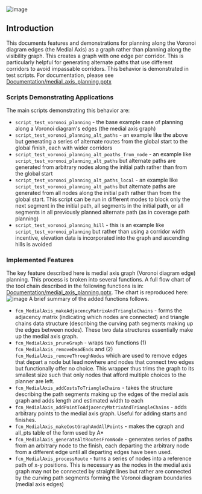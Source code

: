 ![image](https://github.com/user-attachments/assets/013672eb-d5e9-44b3-ae52-158e4eda80fe)

## Introduction
This documents features and demonstrations for planning along the Voronoi diagram edges (the Medial Axis) as a graph rather than planning along the visibility graph.  This creates a graph with one edge per corridor.  This is particularly helpful for generating alternate paths that use different corridors to avoid impassable corridors.  This behavior is demonstrated in test scripts.  For documentation, please see [Documentation/medial_axis_planning.pptx](https://github.com/ivsg-psu/PathPlanning_GridFreePathPlanners_BoundedAStar/blob/main/Documentation/medial_axis_planning.pptx)

### Scripts Demonstrating Applications
The main scripts demonstrating this behavior are:
- `script_test_voronoi_planning` - the base example case of planning along a Voronoi diagram's edges (the medial axis graph)
- `script_test_voronoi_planning_alt_paths` - an example like the above but generating a series of alternate routes from the global start to the global finish, each with wider corridors
- `script_test_voronoi_planning_alt_poaths_from_node` - an example like `script_test_voronoi_planning_alt_paths` but alternate paths are generated from arbitrary nodes along the initial path rather than from the global start
- `script_test_voronoi_planning_alt_paths_local` - an example like  `script_test_voronoi_planning_alt_paths` but alternate paths are generated from all nodes along the initial path rather than from the global start.  This script can be run in different modes to block only the next segment in the initial path, all segments in the initial path, or all segments in all previously planned alternate path (as in coverage path planning)
- `script_test_voronoi_planning_hill` - this is an example like `script_test_voronoi_planning` but rather than using a corridor width incentive, elevation data is incorporated into the graph and ascending hills is avoided
### Implemented Features
The key feature described here is medial axis graph (Voronoi diagram edge) planning.  This process is broken into several functions.
A full flow chart of the tool chain described in the following functions is in: [Documentation/medial_axis_planning.pptx](https://github.com/ivsg-psu/PathPlanning_GridFreePathPlanners_BoundedAStar/blob/main/Documentation/medial_axis_planning.pptx).  The chart is reproduced here:
![image](https://github.com/user-attachments/assets/f751f176-d333-4f09-b2f3-0d02a0b95ceb)
A brief summary of the added functions follows.
- `fcn_MedialAxis_makeAdjacencyMatrixAndTriangleChains` - forms the adjacency matrix (indicating which nodes are connected) and triangle chains data structure (describing the curving path segments making up the edges between nodes).  These two data structures essentially make up the medial axis graph.
- `fcn_MedialAxis_pruneGraph` - wraps two functions (1) `fcn_MedialAxis_removeDeadEnds` and (2) `fcn_MedialAxis_removeThroughNodes` which are used to remove edges that depart a node but lead nowhere and nodes that connect two edges but functionally offer no choice.  This wrapper thus trims the graph to its smallest size such that only nodes that afford multiple choices to the planner are left.
- `fcn_MedialAxis_addCostsToTriangleChains` - takes the structure describing the path segments making up the edges of the medial axis graph and adds length and estimated width to each
- `fcn_MedialAxis_addPointToAdjacencyMatrixAndTriangleChains` - adds arbitrary points to the medial axis graph.  Useful for adding starts and finishes.
- `fcn_MedialAxis_makeCostGraphAndAllPoints` - makes the cgraph and all_pts table of the form used by A*
- `fcn_MedialAxis_generateAltRoutesFromNode` - generates series of paths from an arbitrary node to the finish, each departing the arbitrary node from a different edge until all departing edges have been used.
- `fcn_MedialAxis_processRoute` - turns a series of nodes into a reference path of x-y positions.  This is necessary as the nodes in the medial axis graph may not be connected by straight lines but rather are connected by the curving path segments forming the Voronoi diagram boundaries (medial axis edges)
